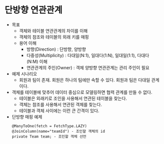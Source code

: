 # 단방향 연관관계
- 목표
  - 객체와 테이블 연관관계의 차이를 이해
  - 객체의 참조와 테이블의 외래 키를 매핑
  - 용어 이해
    - 방향(Direction) : 단방향, 양방향
    - 다중성(Multiplicity) : 다대일(N:1), 일대다(1:N), 일대일(1:1), 다대다(N:M) 이해
    - 연관관계의 주인(Owner) : 객체 양방향 연관관계는 관리 주인이 필요
- 예제 시나리오
  - 회원과 팀이 존재. 회원은 하나의 팀에만 속할 수 있다. 회원과 팀은 다대일 관계이다.
- 객체를 테이블에 맞추어 데이터 중심으로 모델링하면 협력 관계를 만들 수 없다.
  - 테이블은 외래키로 조인을 사용해서 연관된 테이블을 찾는다.
  - 객체는 참조를 사용해서 연관된 객체를 찾는다.
  - 테이블과 객체 사이에는 이런 큰 간격이 있다.
- 단방향 매핑 예제
  ```
  @ManyToOne(fetch = FetchType.LAZY)
  @JoinColumn(name="teamId") - 조인할 객체의 id
  private Team team; - 조인할 객체 선언
  ```
 
